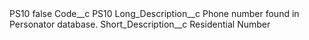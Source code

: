 <?xml version="1.0" encoding="UTF-8"?>
<CustomMetadata xmlns="http://soap.sforce.com/2006/04/metadata" xmlns:xsi="http://www.w3.org/2001/XMLSchema-instance" xmlns:xsd="http://www.w3.org/2001/XMLSchema">
    <label>PS10</label>
    <protected>false</protected>
    <values>
        <field>Code__c</field>
        <value xsi:type="xsd:string">PS10</value>
    </values>
    <values>
        <field>Long_Description__c</field>
        <value xsi:type="xsd:string">Phone number found in Personator database.</value>
    </values>
    <values>
        <field>Short_Description__c</field>
        <value xsi:type="xsd:string">Residential Number</value>
    </values>
</CustomMetadata>
